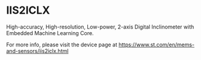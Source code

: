 # IIS2ICLX

High-accuracy, High-resolution, Low-power, 2-axis Digital Inclinometer with Embedded Machine Learning Core.

For more info, please visit the device page at https://www.st.com/en/mems-and-sensors/iis2iclx.html